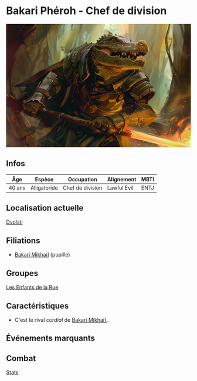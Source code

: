# Bakari Phéroh - Chef de division
![Bakari Phéroh](../../../_images/bakari_pheroh.webp)

## Infos 
| Âge | Espèce | Occupation | Alignement | MBTI |
| --- | ------ | ---------- | ---------- | ---- |
| 40 ans | Alligatoride | Chef de division | Lawful Evil | ENTJ |

## Localisation actuelle
[Dvolsti](../../VILLES/Dvolsti.md)

## Filiations
* [Bakari Mikhaïl](./Bakari_Mikhail.md) (pupille)

## Groupes 
[Les Enfants de la Rue](./_Organisation.md)

## Caractéristiques
* C'est le rival *cordial* de [Bakari Mikhaïl ](./Bakari_Mikhail.md).

## Événements marquants

## Combat
[Stats](../../../STAT_BLOCKS/PERSONNAGES/BakariPhéroh.md)


